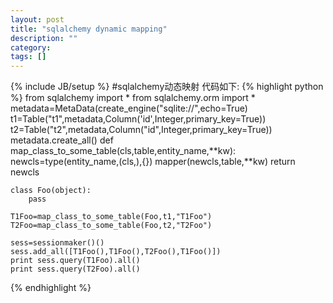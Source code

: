 ```yaml
---
layout: post
title: "sqlalchemy dynamic mapping"
description: ""
category: 
tags: []
---
```

{% include JB/setup %}
#sqlalchemy动态映射
代码如下:
{% highlight python %}
    from sqlalchemy import *
    from sqlalchemy.orm import *
    metadata=MetaData(create_engine("sqlite://",echo=True)
    t1=Table("t1",metadata,Column('id',Integer,primary_key=True))
    t2=Table("t2",metadata,Column("id",Integer,primary_key=True))
    metadata.create_all()
    def map_class_to_some_table(cls,table,entity_name,**kw):
        newcls=type(entity_name,(cls,),{})
        mapper(newcls,table,**kw)
        return newcls
       
    class Foo(object):
        pass
    
    T1Foo=map_class_to_some_table(Foo,t1,"T1Foo")
    T2Foo=map_class_to_some_table(Foo,t2,"T2Foo")
    
    sess=sessionmaker()()
    sess.add_all([T1Foo(),T1Foo(),T2Foo(),T1Foo()])
    print sess.query(T1Foo).all()
    print sess.query(T2Foo).all()
{% endhighlight %}

